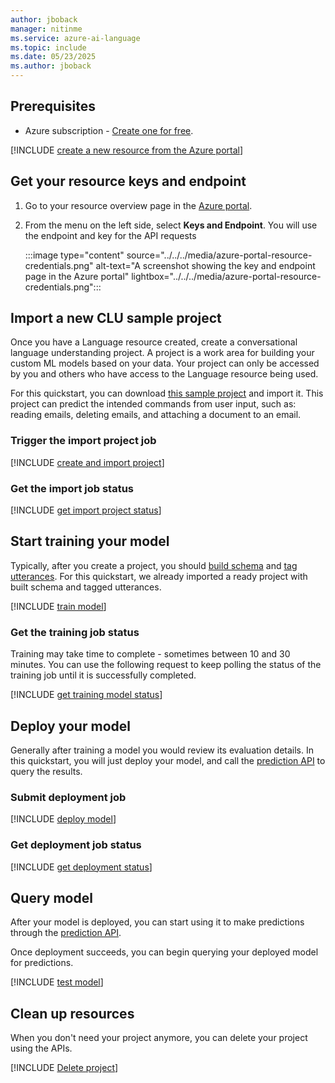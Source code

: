```yaml
---
author: jboback
manager: nitinme
ms.service: azure-ai-language
ms.topic: include
ms.date: 05/23/2025
ms.author: jboback
---
```


## Prerequisites

* Azure subscription - [Create one for free](https://azure.microsoft.com/free/cognitive-services).



[!INCLUDE [create a new resource from the Azure portal](../resource-creation-azure-portal.md)]



## Get your resource keys and endpoint

1. Go to your resource overview page in the [Azure portal](https://portal.azure.com/#home).
2. From the menu on the left side, select **Keys and Endpoint**. You will use the endpoint and key for the API requests 

    :::image type="content" source="../../../media/azure-portal-resource-credentials.png" alt-text="A screenshot showing the key and endpoint page in the Azure portal" lightbox="../../../media/azure-portal-resource-credentials.png":::

## Import a new CLU sample project

Once you have a Language resource created, create a conversational language understanding project. A project is a work area for building your custom ML models based on your data. Your project can only be accessed by you and others who have access to the Language resource being used.

For this quickstart, you can download [this sample project](https://go.microsoft.com/fwlink/?linkid=2196152) and import it. This project can predict the intended commands from user input, such as: reading emails, deleting emails, and attaching a document to an email. 



### Trigger the import project job 

[!INCLUDE [create and import project](../rest-api/import-project.md)]



### Get the import job status

[!INCLUDE [get import project status](../rest-api/get-import-status.md)]



## Start training your model

Typically, after you create a project, you should [build schema](../../how-to/build-schema.md) and [tag utterances](../../how-to/tag-utterances.md). For this quickstart, we already imported a ready project with built schema and tagged utterances. 

[!INCLUDE [train model](../rest-api/train-model.md)]



### Get the training job status

Training may take time to complete - sometimes between 10 and 30 minutes. You can use the following request to keep polling the status of the training job until it is successfully completed.

 [!INCLUDE [get training model status](../rest-api/get-training-status.md)]



## Deploy your model

Generally after training a model you would review its evaluation details. In this quickstart, you will just deploy your model, and call the [prediction API](https://aka.ms/clu-apis) to query the results.

### Submit deployment job

[!INCLUDE [deploy model](../rest-api/deploy-model.md)]



### Get deployment job status

[!INCLUDE [get deployment status](../rest-api/get-deployment-status.md)]



## Query model 

After your model is deployed, you can start using it to make predictions through the [prediction API](https://aka.ms/clu-apis). 

Once deployment succeeds, you can begin querying your deployed model for predictions. 

[!INCLUDE [test model](../rest-api/query-model.md)]



## Clean up resources

When you don't need your project anymore, you can delete your project using the APIs.

[!INCLUDE [Delete project](../rest-api/delete-project.md)]
